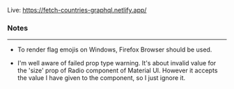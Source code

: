 Live: https://fetch-countries-graphql.netlify.app/

### Notes
---

- To render flag emojis on Windows, Firefox Browser should be used.

- I'm well aware of failed prop type warning. It's about invalid value for the 'size' prop of Radio component 
of Material UI. However it accepts the value I have given to the component, so I just ignore it.
